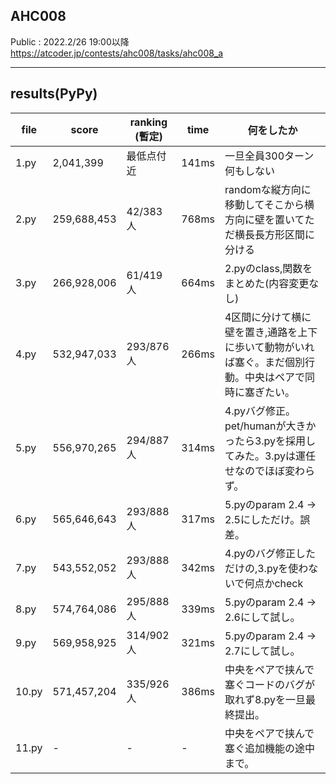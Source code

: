 ## AHC008
Public : 2022.2/26 19:00以降  
https://atcoder.jp/contests/ahc008/tasks/ahc008_a
___

## results(PyPy)

| file | score | ranking  (暫定) | time | 何をしたか |
| ---- | ---- | ---- | ---- | ---- |
| 1.py | 2,041,399 | 最低点付近 | 141ms | 一旦全員300ターン何もしない |
| 2.py | 259,688,453 | 42/383人 | 768ms | randomな縦方向に移動してそこから横方向に壁を置いてただ横長長方形区間に分ける |
| 3.py | 266,928,006 | 61/419人 | 664ms | 2.pyのclass,関数をまとめた(内容変更なし) |
| 4.py | 532,947,033 | 293/876人 | 266ms | 4区間に分けて横に壁を置き,通路を上下に歩いて動物がいれば塞ぐ。まだ個別行動。中央はペアで同時に塞ぎたい。 |
| 5.py | 556,970,265 | 294/887人 | 314ms | 4.pyバグ修正。pet/humanが大きかったら3.pyを採用してみた。3.pyは運任せなのでほぼ変わらず。 |
| 6.py | 565,646,643 | 293/888人 | 317ms | 5.pyのparam 2.4 -> 2.5にしただけ。誤差。 |
| 7.py | 543,552,052 | 293/888人 | 342ms | 4.pyのバグ修正しただけの,3.pyを使わないで何点かcheck |
| 8.py | 574,764,086 | 295/888人 | 339ms | 5.pyのparam 2.4 -> 2.6にして試し。 |
| 9.py | 569,958,925 | 314/902人 | 321ms | 5.pyのparam 2.4 -> 2.7にして試し。 |
| 10.py | 571,457,204 | 335/926人 | 386ms | 中央をペアで挟んで塞ぐコードのバグが取れず8.pyを一旦最終提出。 |
| 11.py | - | - | - | 中央をペアで挟んで塞ぐ追加機能の途中まで。 |